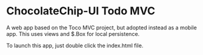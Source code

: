 # ChocolateChip-UI Todo MVC

A web app based on the Toco MVC project, but adopted instead as a mobile app. This uses views and $.Box for local persistence.


To launch this app, just double click the index.html file.